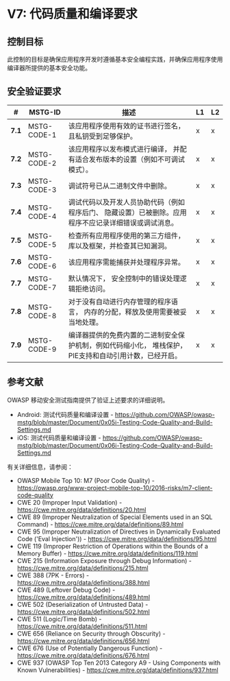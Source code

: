 # V7: 代码质量和编译要求

## 控制目标

此控制的目标是确保应用程序开发时遵循基本安全编程实践，并确保应用程序使用编译器所提供的基本安全功能。

## 安全验证要求

| # | MSTG-ID | 描述 | L1 | L2 |
| -- | ---------- | ---------------------- | - | - |
| **7.1** | MSTG-CODE-1 | 该应用程序使用有效的证书进行签名， 且私钥受到足够保护。 | x | x |
| **7.2** | MSTG-CODE-2 | 该应用程序以发布模式进行编译， 并配有适合发布版本的设置（例如不可调试模式）。 | x | x |
| **7.3** | MSTG-CODE-3 | 调试符号已从二进制文件中删除。 | x | x |
| **7.4** | MSTG-CODE-4 | 调试代码以及开发人员协助代码（例如程序后门、 隐藏设置）已被删除。应用程序不应记录详细错误或调试消息。 | x | x |
| **7.5** | MSTG-CODE-5 | 检查所有应用程序使用的第三方组件， 库以及框架，并检查其已知漏洞。| x | x |
| **7.6** | MSTG-CODE-6 | 该应用程序需能捕获并处理程序异常。 | x | x |
| **7.7** | MSTG-CODE-7 | 默认情况下， 安全控制中的错误处理逻辑拒绝访问。 | x | x |
| **7.8** | MSTG-CODE-8 | 对于没有自动进行内存管理的程序语言， 内存的分配，释放及使用需要被妥当地处理。 | x | x |
| **7.9** | MSTG-CODE-9 | 编译器提供的免费内置的二进制安全保护机制，例如代码缩小化， 堆栈保护，PIE支持和自动引用计数，已经开启。 | x | x |

## 参考文献

OWASP 移动安全测试指南提供了验证上述要求的详细说明。

- Android: 测试代码质量和编译设置 - <https://github.com/OWASP/owasp-mstg/blob/master/Document/0x05i-Testing-Code-Quality-and-Build-Settings.md>
- iOS: 测试代码质量和编译设置 - <https://github.com/OWASP/owasp-mstg/blob/master/Document/0x06i-Testing-Code-Quality-and-Build-Settings.md>

有关详细信息，请参阅：

- OWASP Mobile Top 10: M7 (Poor Code Quality) - <https://owasp.org/www-project-mobile-top-10/2016-risks/m7-client-code-quality>
- CWE 20 (Improper Input Validation) - <https://cwe.mitre.org/data/definitions/20.html>
- CWE 89 (Improper Neutralization of Special Elements used in an SQL Command) - <https://cwe.mitre.org/data/definitions/89.html>
- CWE 95 (Improper Neutralization of Directives in Dynamically Evaluated Code ('Eval Injection')) - <https://cwe.mitre.org/data/definitions/95.html>
- CWE 119 (Improper Restriction of Operations within the Bounds of a Memory Buffer) - <https://cwe.mitre.org/data/definitions/119.html>
- CWE 215 (Information Exposure through Debug Information) - <https://cwe.mitre.org/data/definitions/215.html>
- CWE 388 (7PK - Errors) - <https://cwe.mitre.org/data/definitions/388.html>
- CWE 489 (Leftover Debug Code) - <https://cwe.mitre.org/data/definitions/489.html>
- CWE 502 (Deserialization of Untrusted Data) - <https://cwe.mitre.org/data/definitions/502.html>
- CWE 511 (Logic/Time Bomb) - <https://cwe.mitre.org/data/definitions/511.html>
- CWE 656 (Reliance on Security through Obscurity) - <https://cwe.mitre.org/data/definitions/656.html>
- CWE 676 (Use of Potentially Dangerous Function)  - <https://cwe.mitre.org/data/definitions/676.html>
- CWE 937 (OWASP Top Ten 2013 Category A9 - Using Components with Known Vulnerabilities) - <https://cwe.mitre.org/data/definitions/937.html>
